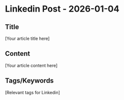 # Linkedin Post - 2026-01-04

## Title
[Your article title here]

## Content
[Your article content here]

## Tags/Keywords
[Relevant tags for Linkedin]
